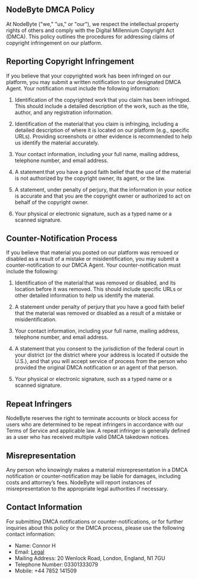 ## NodeByte DMCA Policy

At NodeByte ("we," "us," or "our"), we respect the intellectual property rights of others and comply with the Digital Millennium Copyright Act (DMCA). This policy outlines the procedures for addressing claims of copyright infringement on our platform.

## Reporting Copyright Infringement

If you believe that your copyrighted work has been infringed on our platform, you may submit a written notification to our designated DMCA Agent. Your notification must include the following information: 

1. Identification of the copyrighted work that you claim has been infringed. This should include a detailed description of the work, such as the title, author, and any registration information. 

2. Identification of the material that you claim is infringing, including a detailed description of where it is located on our platform (e.g., specific URLs). Providing screenshots or other evidence is recommended to help us identify the material accurately. 

3. Your contact information, including your full name, mailing address, telephone number, and email address.

4. A statement that you have a good faith belief that the use of the material is not authorized by the copyright owner, its agent, or the law.

5. A statement, under penalty of perjury, that the information in your notice is accurate and that you are the copyright owner or authorized to act on behalf of the copyright owner.

6. Your physical or electronic signature, such as a typed name or a scanned signature.

## Counter-Notification Process

If you believe that material you posted on our platform was removed or disabled as a result of a mistake or misidentification, you may submit a counter-notification to our DMCA Agent. Your counter-notification must include the following: 

1. Identification of the material that was removed or disabled, and its location before it was removed. This should include specific URLs or other detailed information to help us identify the material.

2. A statement under penalty of perjury that you have a good faith belief that the material was removed or disabled as a result of a mistake or misidentification.

3. Your contact information, including your full name, mailing address, telephone number, and email address.

4. A statement that you consent to the jurisdiction of the federal court in your district (or the district where your address is located if outside the U.S.), and that you will accept service of process from the person who provided the original DMCA notification or an agent of that person.

5. Your physical or electronic signature, such as a typed name or a scanned signature.

## Repeat Infringers

NodeByte reserves the right to terminate accounts or block access for users who are determined to be repeat infringers in accordance with our Terms of Service and applicable law. A repeat infringer is generally defined as a user who has received multiple valid DMCA takedown notices.

## Misrepresentation

Any person who knowingly makes a material misrepresentation in a DMCA notification or counter-notification may be liable for damages, including costs and attorney’s fees. NodeByte will report instances of misrepresentation to the appropriate legal authorities if necessary.

## Contact Information

For submitting DMCA notifications or counter-notifications, or for further inquiries about this policy or the DMCA process, please use the following contact information:

- Name: Connor H
- Email: [Legal](mailto:legal@nodebyte.co.uk)
- Mailing Address: 20 Wenlock Road, London, England, N1 7GU
- Telephone Number: 03301333079
- Mobile: +44 7852 141509
